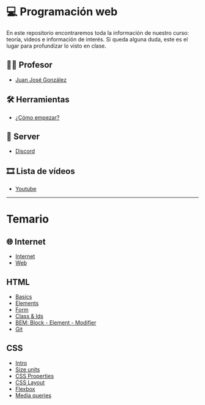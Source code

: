 # 💻 Programación web
En este repositorio encontraremos toda la información de nuestro curso: teoría, videos e información de interés.
Si queda alguna duda, este es el lugar para profundizar lo visto en clase.

## 🧑‍🏫 Profesor
- [Juan José González](https://github.com/jujogi/202210-web/blob/main/juanjogonzalez.md)

## 🛠️ Herramientas
- [¿Cómo empezar?](https://github.com/jujogi/202210-web/blob/main/tools.md)

## 💬 Server
- [Discord](https://discord.gg/vgu2ejV6)

## 🎞 Lista de vídeos
- [Youtube](https://www.youtube.com/watch?v=ea9uoaJBn00&list=PLSXu7UPb1IEeCm20FcI333AmUzM5YCEkf)

---

# Temario

## 🌐 Internet
- [Internet](https://github.com/jujogi/202210-web/blob/main/basics/01-internet.md)
- [Web](https://github.com/jujogi/202210-web/blob/main/basics/02-web.md)

## HTML
- [Basics](https://github.com/jujogi/202210-web/blob/main/html/01-html-basics.md)
- [Elements](https://github.com/jujogi/202210-web/blob/main/html/02-html-elements.md)
- [Form](https://github.com/jujogi/202210-web/blob/main/html/03-html-forms.md)
- [Class & Ids](https://github.com/jujogi/202210-web/blob/main/html/04-html-class-id.md)
- [BEM: Block - Element - Modifier](https://github.com/jujogi/202210-web/blob/main/html/05-html-bem.md)
- [Git](https://github.com/jujogi/202210-web/blob/main/html/06-git.md)

## CSS
- [Intro](https://github.com/jujogi/202210-web/blob/main/css/01-intro.md)
- [Size units](https://github.com/jujogi/202210-web/blob/main/css/02-units.md)
- [CSS Properties](https://github.com/jujogi/202210-web/blob/main/css/03-css-properties.md)
- [CSS Layout](https://github.com/jujogi/202210-web/blob/main/css/04-css-layout.md)
- [Flexbox](https://github.com/jujogi/202210-web/blob/main/css/05-flex.md)
- [Media queries](https://github.com/jujogi/202210-web/blob/main/css/06-mediaqueries.md)